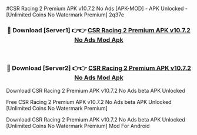 #CSR Racing 2 Premium APK v10.7.2 No Ads [APK-MOD] - APK Unlocked - [Unlimited Coins No Watermark Premium] 2q37e



<div align="center">

<h3>🔴 Download [Server1] 👉👉 <a href="https://momento.my/?title=CSR_Racing_2_Premium_APK_v10.7.2_No_Ads">CSR Racing 2 Premium APK v10.7.2 No Ads Mod Apk</a></h3><br>

<h3>🔴 Download [Server2] 👉👉 <a href="https://momento.my/?title=CSR_Racing_2_Premium_APK_v10.7.2_No_Ads">CSR Racing 2 Premium APK v10.7.2 No Ads Mod Apk</a></h3>
</div>



Download CSR Racing 2 Premium APK v10.7.2 No Ads beta APK Unlocked

Free CSR Racing 2 Premium APK v10.7.2 No Ads beta APK Unlocked [Unlimited Coins No Watermark Premium]

Download CSR Racing 2 Premium APK v10.7.2 No Ads beta APK Unlocked [Unlimited Coins No Watermark Premium] Mod For Android
